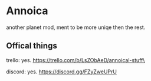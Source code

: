 # Annoica
another planet mod, ment to be more uniqe then the rest.
## Offical things
trello: yes. https://trello.com/b/LsZObAeD/annoical-stuff\

discord: yes. https://discord.gg/FZyZweUPrU
